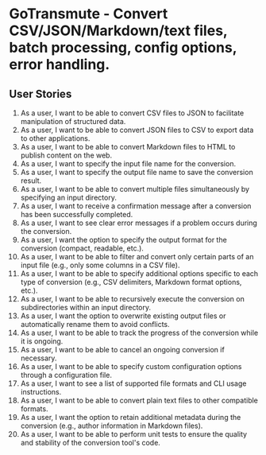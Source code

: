# GoTransmute - Convert CSV/JSON/Markdown/text files, batch processing, config options, error handling.


## User Stories
1. As a user, I want to be able to convert CSV files to JSON to facilitate manipulation of structured data.
2. As a user, I want to be able to convert JSON files to CSV to export data to other applications.
3. As a user, I want to be able to convert Markdown files to HTML to publish content on the web.
4. As a user, I want to specify the input file name for the conversion.
5. As a user, I want to specify the output file name to save the conversion result.
6. As a user, I want to be able to convert multiple files simultaneously by specifying an input directory.
7. As a user, I want to receive a confirmation message after a conversion has been successfully completed.
8. As a user, I want to see clear error messages if a problem occurs during the conversion.
9. As a user, I want the option to specify the output format for the conversion (compact, readable, etc.).
10. As a user, I want to be able to filter and convert only certain parts of an input file (e.g., only some columns in a CSV file).
11. As a user, I want to be able to specify additional options specific to each type of conversion (e.g., CSV delimiters, Markdown format options, etc.).
12. As a user, I want to be able to recursively execute the conversion on subdirectories within an input directory.
13. As a user, I want the option to overwrite existing output files or automatically rename them to avoid conflicts.
14. As a user, I want to be able to track the progress of the conversion while it is ongoing.
15. As a user, I want to be able to cancel an ongoing conversion if necessary.
16. As a user, I want to be able to specify custom configuration options through a configuration file.
17. As a user, I want to see a list of supported file formats and CLI usage instructions.
18. As a user, I want to be able to convert plain text files to other compatible formats.
19. As a user, I want the option to retain additional metadata during the conversion (e.g., author information in Markdown files).
20. As a user, I want to be able to perform unit tests to ensure the quality and stability of the conversion tool's code.

